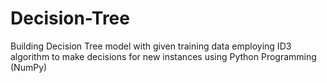 # Decision-Tree
Building Decision Tree model with given training data employing ID3 algorithm to make decisions for new instances using Python Programming (NumPy)

